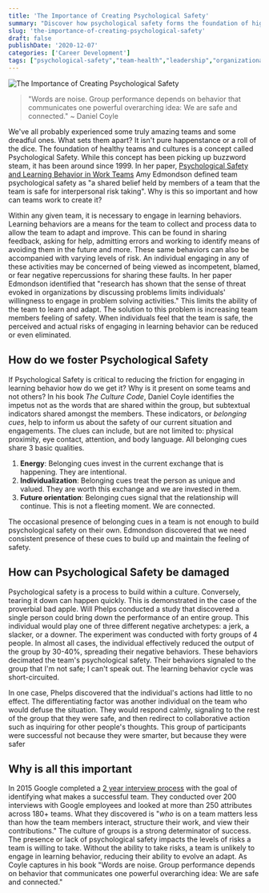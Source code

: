 ```yaml
---
title: 'The Importance of Creating Psychological Safety'
summary: "Discover how psychological safety forms the foundation of high-performing teams and practical strategies to foster it."
slug: 'the-importance-of-creating-psychological-safety'
draft: false
publishDate: '2020-12-07'
categories: ['Career Development']
tags: ["psychological-safety","team-health","leadership","organizational-culture"]
---
```

![The Importance of Creating Psychological Safety](images/oceanside-stacked-rocks.jpg#center)

> "Words are noise. Group performance depends on behavior that communicates one powerful overarching idea: We are safe and connected." ~ Daniel Coyle

We've all probably experienced some truly amazing teams and some dreadful ones. What sets them apart? It isn't pure happenstance or a roll of the dice. The foundation of healthy teams and cultures is a concept called Psychological Safety. While this concept has been picking up buzzword steam, it has been around since 1999. In her paper, [Psychological Safety and Learning Behavior in Work Teams](https://doi.org/10.2307/2666999) Amy Edmondson defined team psychological safety as "a shared belief held by members of a team that the team is safe for interpersonal risk taking". Why is this so important and how can teams work to create it?

Within any given team, it is necessary to engage in learning behaviors. Learning behaviors are a means for the team to collect and process data to allow the team to adapt and improve. This can be found in sharing feedback, asking for help, admitting errors and working to identify means of avoiding them in the future and more. These same behaviors can also be accompanied with varying levels of risk. An individual engaging in any of these activities may be concerned of being viewed as incompetent, blamed, or fear negative repercussions for sharing these faults. In her paper Edmondson identified that "research has shown that the sense of threat evoked in organizations by discussing problems limits individuals' willingness to engage in problem solving activities." This limits the ability of the team to learn and adapt. The solution to this problem is increasing team members feeling of safety. When individuals feel that the team is safe, the perceived and actual risks of engaging in learning behavior can be reduced or even eliminated.

## How do we foster Psychological Safety

If Psychological Safety is critical to reducing the friction for engaging in learning behavior how do we get it? Why is it present on some teams and not others? In his book _The Culture Code_, Daniel Coyle identifies the impetus not as the words that are shared within the group, but subtextual indicators shared amongst the members. These indicators, or _belonging cues_, help to inform us about the safety of our current situation and engagements. The clues can include, but are not limited to: physical proximity, eye contact, attention, and body language. All belonging cues share 3 basic qualities.

1. **Energy**: Belonging cues invest in the current exchange that is happening. They are intentional.
2. **Individualization**: Belonging cues treat the person as unique and valued. They are worth this exchange and we are invested in them.
3. **Future orientation**: Belonging cues signal that the relationship will continue. This is not a fleeting moment. We are connected.

The occasional presence of belonging cues in a team is not enough to build psychological safety on their own. Edmondson discovered that we need consistent presence of these cues to build up and maintain the feeling of safety.

## How can Psychological Safety be damaged

Psychological safety is a process to build within a culture. Conversely, tearing it down can happen quickly. This is demonstrated in the case of the proverbial bad apple. Will Phelps conducted a study that discovered a single person could bring down the performance of an entire group. This individual would play one of three different negative archetypes: a jerk, a slacker, or a downer. The experiment was conducted with forty groups of 4 people. In almost all cases, the individual effectively reduced the output of the group by 30-40%, spreading their negative behaviors. These behaviors decimated the team's psychological safety. Their behaviors signaled to the group that I'm not safe; I can't speak out. The learning behavior cycle was short-circuited.

In one case, Phelps discovered that the individual's actions had little to no effect. The differentiating factor was another individual on the team who would defuse the situation. They would respond calmly, signaling to the rest of the group that they were safe, and then redirect to collaborative action such as inquiring for other people's thoughts. This group of participants were successful not because they were smarter, but because they were safer

## Why is all this important

In 2015 Google completed a [2 year interview process](https://rework.withgoogle.com/blog/five-keys-to-a-successful-google-team/) with the goal of identifying what makes a successful team. They conducted over 200 interviews with Google employees and looked at more than 250 attributes across 180+ teams. What they discovered is "_who_ is on a team matters less than how the team members interact, structure their work, and view their contributions." The culture of groups is a strong determinator of success. The presence or lack of psychological safety impacts the levels of risks a team is willing to take. Without the ability to take risks, a team is unlikely to engage in learning behavior, reducing their ability to evolve an adapt. As Coyle captures in his book "Words are noise. Group performance depends on behavior that communicates one powerful overarching idea: We are safe and connected."
